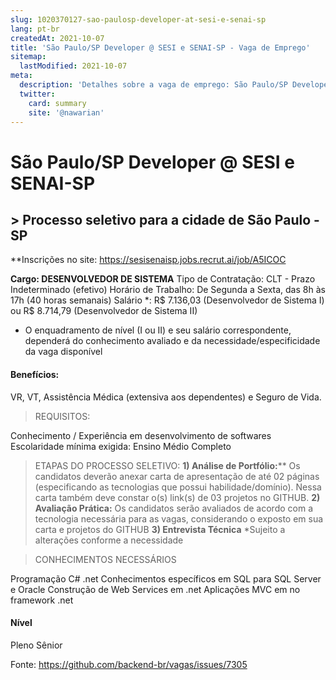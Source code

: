 ```yaml
---
slug: 1020370127-sao-paulosp-developer-at-sesi-e-senai-sp
lang: pt-br
createdAt: 2021-10-07
title: 'São Paulo/SP Developer @ SESI e SENAI-SP - Vaga de Emprego'
sitemap:
  lastModified: 2021-10-07
meta:
  description: 'Detalhes sobre a vaga de emprego: São Paulo/SP Developer @ SESI e SENAI-SP'
  twitter:
    card: summary
    site: '@nawarian'
---
```


# São Paulo/SP Developer @ SESI e SENAI-SP

## > Processo seletivo para a cidade de São Paulo - SP

**Inscrições no site: https://sesisenaisp.jobs.recrut.ai/job/A5ICOC

**Cargo: DESENVOLVEDOR DE SISTEMA**
Tipo de Contratação: CLT - Prazo Indeterminado (efetivo)
Horário de Trabalho: De Segunda a Sexta, das 8h às 17h (40 horas semanais)
Salário *: R$ 7.136,03 (Desenvolvedor de Sistema I) ou R$ 8.714,79 (Desenvolvedor de Sistema II)
* O enquadramento de nível (I ou II) e seu salário correspondente, dependerá do conhecimento avaliado e da necessidade/especificidade da vaga disponível

#### Benefícios:
VR, VT, Assistência Médica (extensiva aos dependentes) e Seguro de Vida.

> REQUISITOS:

Conhecimento / Experiência em desenvolvimento de softwares
Escolaridade mínima exigida: Ensino Médio Completo

> ETAPAS DO PROCESSO SELETIVO:
**1) Análise de Portfólio:****
Os candidatos deverão anexar carta de apresentação de até 02 páginas (especificando as tecnologias que possui habilidade/domínio).
Nessa carta também deve constar o(s) link(s) de 03 projetos no GITHUB.
**2) Avaliação Prática:**
Os candidatos serão avaliados de acordo com a tecnologia necessária para as vagas, considerando o exposto em sua carta e projetos do GITHUB
**3) Entrevista Técnica**
*Sujeito a alterações conforme a necessidade

> CONHECIMENTOS NECESSÁRIOS

Programação C# .net
Conhecimentos específicos em SQL para SQL Server e Oracle
Construção de Web Services em .net
Aplicações MVC em no framework .net

#### Nível
Pleno
Sênior





Fonte: https://github.com/backend-br/vagas/issues/7305